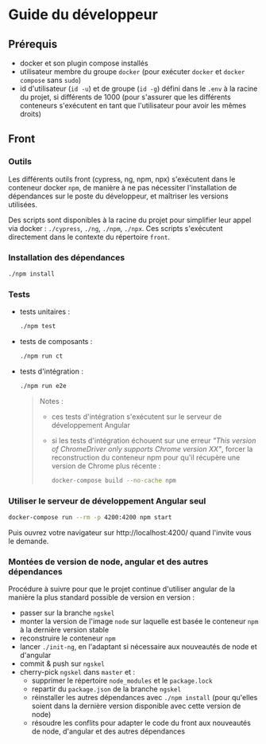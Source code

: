 # Guide du développeur

## Prérequis

- docker et son plugin compose installés
- utilisateur membre du groupe `docker` (pour exécuter `docker` et `docker compose` sans `sudo`)
- id d'utilisateur (`id -u`) et de groupe (`id -g`) défini dans le `.env` à la racine du projet, si différents de 1000
  (pour s'assurer que les différents conteneurs s'exécutent en tant que l'utilisateur pour avoir les mêmes droits)

## Front

### Outils

Les différents outils front (cypress, ng, npm, npx) s'exécutent dans le conteneur docker `npm`, de manière à ne pas nécessiter l'installation de dépendances sur le poste du développeur, et maîtriser les versions utilisées.

Des scripts sont disponibles à la racine du projet pour simplifier leur appel via docker : `./cypress`, `./ng`, `./npm`, `./npx`.
Ces scripts s'exécutent directement dans le contexte du répertoire `front`.

### Installation des dépendances

```bash
./npm install
```

### Tests

- tests unitaires :

  ```bash
  ./npm test
  ```

- tests de composants :

  ```bash
  ./npm run ct
  ```

- tests d'intégration :

  ```bash
  ./npm run e2e
  ```

  > Notes :
  > - ces tests d'intégration s'exécutent sur le serveur de développement Angular
  > - si les tests d'intégration échouent sur une erreur _"This version of ChromeDriver only supports Chrome version XX"_,
  >   forcer la reconstruction du conteneur npm pour qu'il récupère une version de Chrome plus récente :
  >   
  >     ```bash
  >     docker-compose build --no-cache npm
  >     ```

### Utiliser le serveur de développement Angular seul

```bash
docker-compose run --rm -p 4200:4200 npm start
```

Puis ouvrez votre navigateur sur http://localhost:4200/
quand l'invite vous le demande.

### Montées de version de node, angular et des autres dépendances

Procédure à suivre pour que le projet continue d'utiliser angular de la manière la plus standard possible de version en version :

- passer sur la branche `ngskel`
- monter la version de l'image `node` sur laquelle est basée le conteneur `npm` à la dernière version stable
- reconstruire le conteneur `npm`
- lancer `./init-ng`, en l'adaptant si nécessaire aux nouveautés de node et d'angular
- commit & push sur `ngskel`
- cherry-pick `ngskel` dans `master` et :
  - supprimer le répertoire `node_modules` et le `package.lock`
  - repartir du `package.json` de la branche `ngskel`
  - réinstaller les autres dépendances avec `./npm install` (pour qu'elles soient dans la dernière version disponible avec cette version de node)
  - résoudre les conflits pour adapter le code du front aux nouveautés de node, d'angular et des autres dépendances
